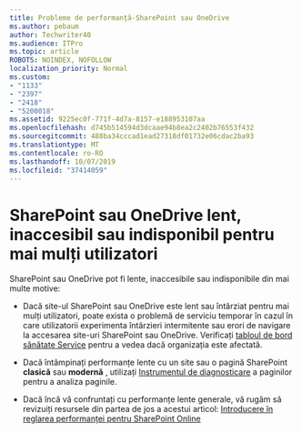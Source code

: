 ```yaml
---
title: Probleme de performanță-SharePoint sau OneDrive
ms.author: pebaum
author: Techwriter40
ms.audience: ITPro
ms.topic: article
ROBOTS: NOINDEX, NOFOLLOW
localization_priority: Normal
ms.custom:
- "1133"
- "2397"
- "2418"
- "5200018"
ms.assetid: 9225ec0f-771f-4d7a-8157-e188953107aa
ms.openlocfilehash: d745b514594d3dcaae94b8ea2c2402b76553f432
ms.sourcegitcommit: 488ba34cccad1ead27318df01732e06cdac2ba93
ms.translationtype: MT
ms.contentlocale: ro-RO
ms.lasthandoff: 10/07/2019
ms.locfileid: "37414059"
---
```

# <a name="sharepoint-or-onedrive-slow-inaccessible-or-unavailable-for-multiple-users"></a>SharePoint sau OneDrive lent, inaccesibil sau indisponibil pentru mai mulți utilizatori

SharePoint sau OneDrive pot fi lente, inaccesibile sau indisponibile din mai multe motive:
  
- Dacă site-ul SharePoint sau OneDrive este lent sau întârziat pentru mai mulți utilizatori, poate exista o problemă de serviciu temporar în cazul în care utilizatorii experimenta întârzieri intermitente sau erori de navigare la accesarea site-uri SharePoint sau OneDrive. Verificați [tabloul de bord sănătate Service](https://admin.microsoft.com/AdminPortal/Home#/servicehealth) pentru a vedea dacă organizația este afectată.
  
- Dacă întâmpinați performanțe lente cu un site sau o pagină SharePoint **clasică** sau **modernă** , utilizați [Instrumentul de diagnosticare](https://aka.ms/perftool) a paginilor pentru a analiza paginile.
  
- Dacă încă vă confruntați cu performanțe lente generale, vă rugăm să revizuiți resursele din partea de jos a acestui articol: [Introducere în reglarea performanței pentru SharePoint Online](https://go.microsoft.com/fwlink/?linkid=2024334)
  